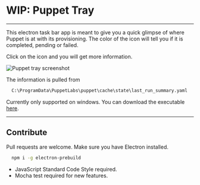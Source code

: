 # WIP: Puppet Tray
---
This electron task bar app is meant to give you a quick glimpse of where Puppet is at with its provisioning.
The color of the icon will tell you if it is completed, pending or failed.

Click on the icon and you will get more information.

![Puppet tray screenshot](http://res.cloudinary.com/gatec21/image/upload/v1470756092/puppet-tray_jichun.png)

The information is pulled from

```bash
  C:\ProgramData\PuppetLabs\puppet\cache\state\last_run_summary.yaml
```

Currently only supported on windows.
You can download the executable [here](http://github.com/misterGF/puppet-tray/v1).

---

## Contribute
Pull requests are welcome. Make sure you have Electron installed.

```bash
  npm i -g electron-prebuild
```

- JavaScript Standard Code Style required.
- Mocha test required for new features.
